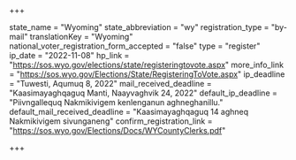+++

state_name = "Wyoming"
state_abbreviation = "wy"
registration_type = "by-mail"
translationKey = "Wyoming"
national_voter_registration_form_accepted = "false"
type = "register"
ip_date = "2022-11-08"
hp_link = "https://sos.wyo.gov/elections/state/registeringtovote.aspx"
more_info_link = "https://sos.wyo.gov/Elections/State/RegisteringToVote.aspx"
ip_deadline = "Tuwesti, Aqumuq 8, 2022"
mail_received_deadline = "Kaasimayaghqaguq Manti, Naayvaghvik 24, 2022"
default_ip_deadline = "Piivngallequq Nakmikivigem kenlenganun aghneghanillu."
default_mail_received_deadline = "Kaasimayaghqaguq 14 aghneq Nakmikivigem sivunganeng"
confirm_registration_link = "https://sos.wyo.gov/Elections/Docs/WYCountyClerks.pdf"

+++